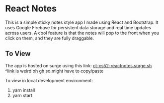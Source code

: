 # React Notes
 
This is a simple sticky notes style app I made using React and Bootstrap. It uses Google Firebase for persistent data storage and real time updates across users. A cool feature is that the notes will pop to the front when you click on them, and they are fully draggable. 

## To View
The app is hosted on surge using this link: [ct-cs52-reactnotes.surge.sh](ct-cs52-reactnotes.surge.sh)      
^link is weird oh gh so might have to copy/paste

To view in local development environment:
1. yarn install
2. yarn start
